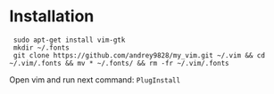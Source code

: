 # Installation
     sudo apt-get install vim-gtk
     mkdir ~/.fonts
     git clone https://github.com/andrey9828/my_vim.git ~/.vim && cd ~/.vim/.fonts && mv * ~/.fonts/ && rm -fr ~/.vim/.fonts
Open vim and run next command: `PlugInstall`
